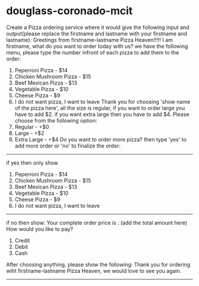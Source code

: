 # douglass-coronado-mcit

Create a Pizza ordering service where it would give the following input and
output(please replace the firstname and lastname with your firstname and
lastname):
Greetings from firstname-lastname Pizza Heaven!!!!!
I am firstname, what do you want to order today with us? we have the
following menu, please type the number infront of each pizza to add them to
the order:
1. Peperroni Pizza - $14
2. Chicken Mushroom Pizza - $15
3. Beef Mexican Pizza - $13
4. Vegetable Pizza - $10
5. Cheese Pizza - $9
6. I do not want pizza, I want to leave
Thank you for choosing 'show name of the pizza here', all the size is regular, if
you want to order large you have to add $2. if you want extra large then you
have to add $4.
Please choose from the following option:
1. Regular - +$0
2. Large - +$2
3. Extra Large - +$4
Do you want to order more pizza? then type 'yes' to add more order or 'no' to finalize the order:
-----------------------------------------------------------------------------------------------
if yes then only show
1. Peperroni Pizza - $14
2. Chicken Mushroom Pizza - $15
3. Beef Mexican Pizza - $13
4. Vegetable Pizza - $10
5. Cheese Pizza - $9
6. I do not want pizza, I want to leave
-----------------------------------------------------------------------------------------------
if no then show:
Your complete order price is : (add the total amount here)
How would you like to pay?
1. Credit
2. Debit
3. Cash

After choosing anything, please show the following: 
Thank you for ordering wiht firstname-lastname Pizza Heaven, we would love to see you again.

--------------------------------------------------------------------------------------------
